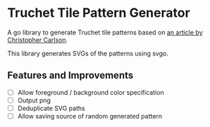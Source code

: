 # Truchet Tile Pattern Generator

A go library to generate Truchet tile patterns based on [an article by Christopher Carlson](https://christophercarlson.com/portfolio/multi-scale-truchet-patterns/).

This library generates SVGs of the patterns using svgo.

## Features and Improvements
- [ ] Allow foreground / background color specification
- [ ] Output png
- [ ] Deduplicate SVG paths
- [ ] Allow saving source of random generated pattern
